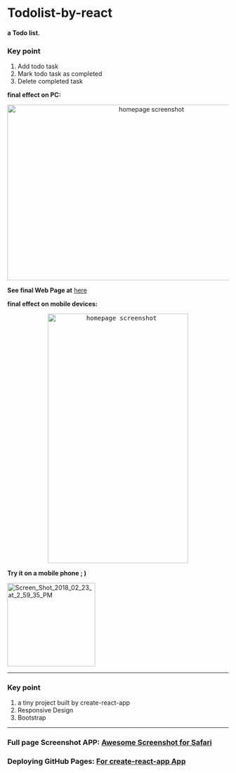 # Todolist-by-react

#### a Todo list. 

### Key point

1. Add todo task
2. Mark todo task as completed
3. Delete completed task

__final effect on PC:__

<p align="center">
  <img src="https://preview.ibb.co/mqSv4e/Screen_Shot_2018_09_05_at_6_30_33_PM.png" width="640" height="400"  alt="homepage screenshot">
</p>

__See final Web Page at__ [here](https://jinwangq.github.io/todolist-by-react/)

 __final effect on mobile devices:__
 
<p align="center">
  <kbd><img src="https://image.ibb.co/f6j0nz/IMG_7079.jpg" width="320" height="568" alt="homepage screenshot"></kbd>
</p>

__Try it on a mobile phone ; )__

<img src="https://image.ibb.co/czB2Hz/Screen_Shot_2018_09_05_at_6_44_48_PM.png" width="200" height="190" alt="Screen_Shot_2018_02_23_at_2_59_35_PM" border="0">

---
### Key point

1.  a tiny project built by create-react-app
2.  Responsive Design
3.  Bootstrap
---
### Full page Screenshot APP: [Awesome Screenshot for Safari](https://itunes.apple.com/ca/app/awesome-screenshot-for-safari/id918780145?mt=8)
### Deploying GitHub Pages: [For create-react-app App](https://github.com/gitname/react-gh-pages)

